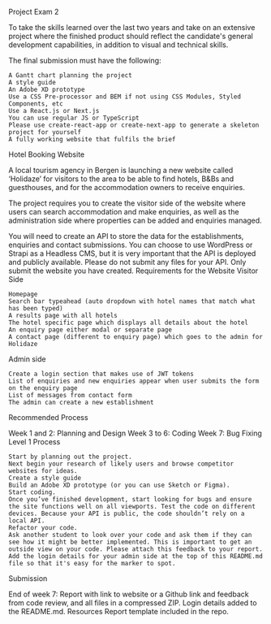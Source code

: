 Project Exam 2

To take the skills learned over the last two years and take on an extensive project where the finished product should reflect the candidate's general development capabilities, in addition to visual and technical skills.

The final submission must have the following:

    A Gantt chart planning the project
    A style guide
    An Adobe XD prototype
    Use a CSS Pre-processor and BEM if not using CSS Modules, Styled Components, etc
    Use a React.js or Next.js
    You can use regular JS or TypeScript
    Please use create-react-app or create-next-app to generate a skeleton project for yourself
    A fully working website that fulfils the brief

Hotel Booking Website

A local tourism agency in Bergen is launching a new website called ‘Holidaze’ for visitors to the area to be able to find hotels, B&Bs and guesthouses, and for the accommodation owners to receive enquiries.

The project requires you to create the visitor side of the website where users can search accommodation and make enquiries, as well as the administration side where properties can be added and enquiries managed.

You will need to create an API to store the data for the establishments, enquiries and contact submissions. You can choose to use WordPress or Strapi as a Headless CMS, but it is very important that the API is deployed and publicly available. Please do not submit any files for your API. Only submit the website you have created.
Requirements for the Website
Visitor Side

    Homepage
    Search bar typeahead (auto dropdown with hotel names that match what has been typed)
    A results page with all hotels
    The hotel specific page which displays all details about the hotel
    An enquiry page either modal or separate page
    A contact page (different to enquiry page) which goes to the admin for Holidaze

Admin side

    Create a login section that makes use of JWT tokens
    List of enquiries and new enquiries appear when user submits the form on the enquiry page
    List of messages from contact form
    The admin can create a new establishment

Recommended Process

Week 1 and 2: Planning and Design Week 3 to 6: Coding Week 7: Bug Fixing
Level 1 Process

    Start by planning out the project.
    Next begin your research of likely users and browse competitor websites for ideas.
    Create a style guide
    Build an Adobe XD prototype (or you can use Sketch or Figma).
    Start coding.
    Once you’ve finished development, start looking for bugs and ensure the site functions well on all viewports. Test the code on different devices. Because your API is public, the code shouldn’t rely on a local API.
    Refactor your code.
    Ask another student to look over your code and ask them if they can see how it might be better implemented. This is important to get an outside view on your code. Please attach this feedback to your report.
    Add the login details for your admin side at the top of this README.md file so that it's easy for the marker to spot.

Submission

End of week 7: Report with link to website or a Github link and feedback from code review, and all files in a compressed ZIP. Login details added to the README.md.
Resources
Report template included in the repo.
